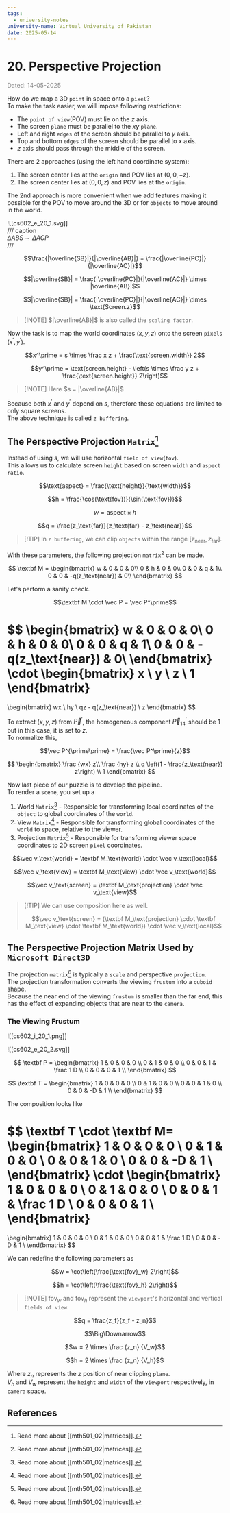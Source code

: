 ```yaml
---
tags:
  - university-notes
university-name: Virtual University of Pakistan
date: 2025-05-14
---
```


# 20. Perspective Projection

<span style="color: gray;">Dated: 14-05-2025</span>

How do we map a 3D `point` in space onto a `pixel`?  
To make the task easier, we will impose following restrictions:

- The `point of view`(POV) must lie on the $z$ axis.
- The screen `plane` must be parallel to the $xy$ `plane`.
- Left and right `edges` of the screen should be parallel to $y$ axis.
- Top and bottom `edges` of the screen should be parallel to $x$ axis.
- $z$ axis should pass through the middle of the screen.

There are 2 approaches (using the left hand coordinate system):

1. The screen center lies at the `origin` and POV lies at $(0, 0, -z)$.
2. The screen center lies at $(0, 0, z)$ and POV lies at the `origin`.

The 2nd approach is more convenient when we add features making it possible for the POV to move around the 3D or for `objects` to move around in the world.

![[cs602_e_20_1.svg]]  
/// caption  
$\Delta ABS \sim \Delta ACP$  
///

$$\frac{|\overline{SB}|}{|\overline{AB}|} = \frac{|\overline{PC}|}{|\overline{AC}|}$$

$$|\overline{SB}| = \frac{|\overline{PC}|}{|\overline{AC}|} \times |\overline{AB}|$$

$$|\overline{SB}| = \frac{|\overline{PC}|}{|\overline{AC}|} \times \text{Screen.z}$$

> [!NOTE] $|\overline{AB}|$ is also called the `scaling factor`.

Now the task is to map the world coordinates $(x, y, z)$ onto the screen `pixels` $(x^\prime, y^\prime)$.

$$x^\prime = s \times \frac x z + \frac{\text{screen.width}} 2$$

$$y^\prime = \text{screen.height} - \left(s \times \frac y z + \frac{\text{screen.height}} 2\right)$$

> [!NOTE] Here $s = |\overline{AB}|$

Because both $x^\prime$ and $y^\prime$ depend on $s$, therefore these equations are limited to only square screens.  
The above technique is called `z buffering`.

## The Perspective Projection `Matrix`[^1]

Instead of using $s$, we will use horizontal `field of view`(`fov`).  
This allows us to calculate screen `height` based on screen `width` and `aspect ratio`.

$$\text{aspect} = \frac{\text{height}}{\text{width}}$$

$$h = \frac{\cos(\text{fov})}{\sin(\text{fov})}$$

$$w = \text{aspect} \times h$$

$$q = \frac{z_\text{far}}{z_\text{far} - z_\text{near}}$$

> [!TIP] In `z buffering`, we can clip `objects` within the range $[z_\text{near}, z_\text{far}]$.

With these parameters, the following projection `matrix`[^1] can be made.

$$
\textbf M = 
\begin{bmatrix}
	w & 0 & 0 & 0\\
	0 & h & 0 & 0\\
	0 & 0 & q & 1\\
	0 & 0 & -q(z_\text{near}) & 0\\
\end{bmatrix}
$$

Let's perform a sanity check.  

$$\textbf M \cdot \vec P = \vec P^\prime$$

$$
\begin{bmatrix}
	w & 0 & 0 & 0\\
	0 & h & 0 & 0\\
	0 & 0 & q & 1\\
	0 & 0 & -q(z_\text{near}) & 0\\
\end{bmatrix}
\cdot
\begin{bmatrix}
	x \\
	y \\
	z \\
	1
\end{bmatrix}
=
\begin{bmatrix}
	wx \\
	hy \\
	qz - q(z_\text{near}) \\
	z
\end{bmatrix}
$$

To extract $(x, y, z)$ from $\vec P^\prime$, the homogeneous component $\vec P^\prime_{14}$ should be $1$ but in this case, it is set to $z$.  
To normalize this,  

$$\vec P^{\prime\prime} = \frac{\vec P^\prime}{z}$$

$$
\begin{bmatrix}
	\frac {wx} z\\
	\frac {hy} z \\
	q \left(1 - \frac{z_\text{near}} z\right) \\
	1
\end{bmatrix}
$$

Now last piece of our puzzle is to develop the pipeline.  
To render a `scene`, you set up a 

1. World `Matrix`[^1] - Responsible for transforming local coordinates of the `object` to global coordinates of the `world`.
2. View `Matrix`[^1] - Responsible for transforming global coordinates of the `world` to space, relative to the viewer.
3. Projection `Matrix`[^1] - Responsible for transforming viewer space coordinates to 2D screen `pixel` coordinates.

$$\vec v_\text{world} = \textbf M_\text{world} \cdot \vec v_\text{local}$$

$$\vec v_\text{view} = \textbf M_\text{view} \cdot \vec v_\text{world}$$

$$\vec v_\text{screen} = \textbf M_\text{projection} \cdot \vec v_\text{view}$$

> [!TIP] We can use composition here as well.
> 
> $$\vec v_\text{screen} = (\textbf M_\text{projection} \cdot \textbf M_\text{view} \cdot \textbf M_\text{world}) \cdot \vec v_\text{local}$$

## The Perspective Projection Matrix Used by `Microsoft Direct3D`

The projection `matrix`[^1] is typically a `scale` and perspective `projection`.  
The projection transformation converts the viewing `frustum` into a `cuboid` shape.  
Because the near end of the viewing `frustum` is smaller than the far end, this has the effect of expanding objects that are near to the `camera`.

### The Viewing Frustum

![[cs602_i_20_1.png]]

![[cs602_e_20_2.svg]]

$$
\textbf P = 
\begin{bmatrix}
	1 & 0 & 0 & 0 \\
	0 & 1 & 0 & 0 \\
	0 & 0 & 1 & \frac 1 D \\
	0 & 0 & 0 & 1 \\
\end{bmatrix}
$$

$$
\textbf T = 
\begin{bmatrix}
	1 & 0 & 0 & 0 \\
	0 & 1 & 0 & 0 \\
	0 & 0 & 1 & 0 \\
	0 & 0 & -D & 1 \\
\end{bmatrix}
$$

The composition looks like

$$
\textbf T \cdot \textbf M= 
\begin{bmatrix}
	1 & 0 & 0 & 0 \\
	0 & 1 & 0 & 0 \\
	0 & 0 & 1 & 0 \\
	0 & 0 & -D & 1 \\
\end{bmatrix}
\cdot
\begin{bmatrix}
	1 & 0 & 0 & 0 \\
	0 & 1 & 0 & 0 \\
	0 & 0 & 1 & \frac 1 D \\
	0 & 0 & 0 & 1 \\
\end{bmatrix}
=
\begin{bmatrix}
	1 & 0 & 0 & 0 \\
	0 & 1 & 0 & 0 \\
	0 & 0 & 1 & \frac 1 D \\
	0 & 0 & -D & 1 \\
\end{bmatrix}
$$

We can redefine the following parameters as  

$$w = \cot\left(\frac{\text{fov}_w} 2\right)$$

$$h = \cot\left(\frac{\text{fov}_h} 2\right)$$

> [!NOTE] $\text{fov}_w$ and $\text{fov}_h$ represent the `viewport`'s horizontal and vertical `fields of view`.

$$q = \frac{z_f}{z_f - z_n}$$

$$\Big\Downarrow$$

$$w = 2 \times \frac {z_n} {V_w}$$

$$h = 2 \times \frac {z_n} {V_h}$$

Where $z_n$ represents the $z$ position of near clipping `plane`.  
$V_h$ and $V_w$ represent the `height` and `width` of the `viewport` respectively, in `camera` space.

## References

[^1]: Read more about [[mth501_02|matrices]].